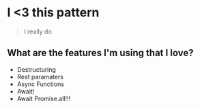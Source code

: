 # I <3 this pattern
> I really do

## What are the features I'm using that I love?

* Destructuring
* Rest paramaters
* Async Functions
* Await!
* Await Promise.all!!!
